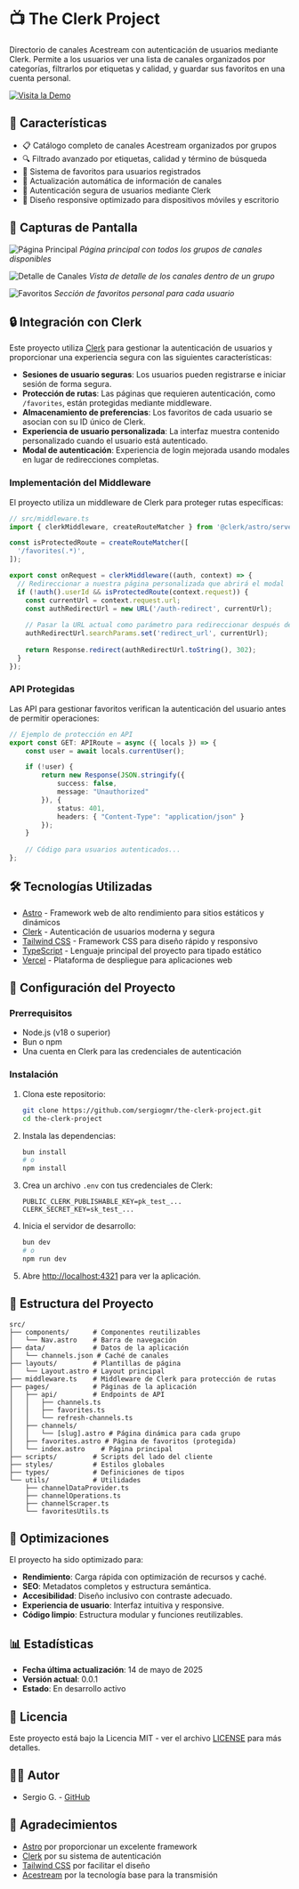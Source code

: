 # 📺 The Clerk Project

Directorio de canales Acestream con autenticación de usuarios mediante Clerk. Permite a los usuarios ver una lista de canales organizados por categorías, filtrarlos por etiquetas y calidad, y guardar sus favoritos en una cuenta personal.

[![Visita la Demo](https://img.shields.io/badge/Demo-Online-red)](https://the-clerk-project.vercel.app/)

## 🌟 Características

- 📋 Catálogo completo de canales Acestream organizados por grupos
- 🔍 Filtrado avanzado por etiquetas, calidad y término de búsqueda
- 💾 Sistema de favoritos para usuarios registrados
- 🔄 Actualización automática de información de canales
- 🔐 Autenticación segura de usuarios mediante Clerk
- 📱 Diseño responsive optimizado para dispositivos móviles y escritorio

## 📸 Capturas de Pantalla

![Página Principal](https://i.imgur.com/pSUBDDM.png)
*Página principal con todos los grupos de canales disponibles*

![Detalle de Canales](https://i.imgur.com/BMHCdQO.png)
*Vista de detalle de los canales dentro de un grupo*

![Favoritos](https://i.imgur.com/vGDLkeZ.png)
*Sección de favoritos personal para cada usuario*

## 🔒 Integración con Clerk

Este proyecto utiliza [Clerk](https://clerk.dev/) para gestionar la autenticación de usuarios y proporcionar una experiencia segura con las siguientes características:

- **Sesiones de usuario seguras**: Los usuarios pueden registrarse e iniciar sesión de forma segura.
- **Protección de rutas**: Las páginas que requieren autenticación, como `/favorites`, están protegidas mediante middleware.
- **Almacenamiento de preferencias**: Los favoritos de cada usuario se asocian con su ID único de Clerk.
- **Experiencia de usuario personalizada**: La interfaz muestra contenido personalizado cuando el usuario está autenticado.
- **Modal de autenticación**: Experiencia de login mejorada usando modales en lugar de redirecciones completas.

### Implementación del Middleware

El proyecto utiliza un middleware de Clerk para proteger rutas específicas:

```typescript
// src/middleware.ts
import { clerkMiddleware, createRouteMatcher } from '@clerk/astro/server';

const isProtectedRoute = createRouteMatcher([
  '/favorites(.*)',
]);

export const onRequest = clerkMiddleware((auth, context) => {
  // Redireccionar a nuestra página personalizada que abrirá el modal
  if (!auth().userId && isProtectedRoute(context.request)) {
    const currentUrl = context.request.url;
    const authRedirectUrl = new URL('/auth-redirect', currentUrl);
    
    // Pasar la URL actual como parámetro para redireccionar después de iniciar sesión
    authRedirectUrl.searchParams.set('redirect_url', currentUrl);
    
    return Response.redirect(authRedirectUrl.toString(), 302);
  }
});
```

### API Protegidas

Las API para gestionar favoritos verifican la autenticación del usuario antes de permitir operaciones:

```typescript
// Ejemplo de protección en API
export const GET: APIRoute = async ({ locals }) => {
    const user = await locals.currentUser();

    if (!user) {
        return new Response(JSON.stringify({
            success: false,
            message: "Unauthorized"
        }), {
            status: 401,
            headers: { "Content-Type": "application/json" }
        });
    }
    
    // Código para usuarios autenticados...
};
```

## 🛠️ Tecnologías Utilizadas

- [Astro](https://astro.build) - Framework web de alto rendimiento para sitios estáticos y dinámicos
- [Clerk](https://clerk.dev) - Autenticación de usuarios moderna y segura
- [Tailwind CSS](https://tailwindcss.com) - Framework CSS para diseño rápido y responsivo
- [TypeScript](https://www.typescriptlang.org/) - Lenguaje principal del proyecto para tipado estático
- [Vercel](https://vercel.com) - Plataforma de despliegue para aplicaciones web

## 🚀 Configuración del Proyecto

### Prerrequisitos

- Node.js (v18 o superior)
- Bun o npm
- Una cuenta en Clerk para las credenciales de autenticación

### Instalación

1. Clona este repositorio:
   ```bash
   git clone https://github.com/sergiogmr/the-clerk-project.git
   cd the-clerk-project
   ```

2. Instala las dependencias:
   ```bash
   bun install
   # o
   npm install
   ```

3. Crea un archivo `.env` con tus credenciales de Clerk:
   ```
   PUBLIC_CLERK_PUBLISHABLE_KEY=pk_test_...
   CLERK_SECRET_KEY=sk_test_...
   ```

4. Inicia el servidor de desarrollo:
   ```bash
   bun dev
   # o
   npm run dev
   ```

5. Abre [http://localhost:4321](http://localhost:4321) para ver la aplicación.

## 📁 Estructura del Proyecto

```
src/
├── components/      # Componentes reutilizables
│   └── Nav.astro    # Barra de navegación
├── data/            # Datos de la aplicación
│   └── channels.json # Caché de canales
├── layouts/         # Plantillas de página
│   └── Layout.astro # Layout principal
├── middleware.ts    # Middleware de Clerk para protección de rutas
├── pages/           # Páginas de la aplicación
│   ├── api/         # Endpoints de API
│   │   ├── channels.ts
│   │   ├── favorites.ts
│   │   └── refresh-channels.ts
│   ├── channels/
│   │   └── [slug].astro # Página dinámica para cada grupo
│   ├── favorites.astro # Página de favoritos (protegida)
│   └── index.astro    # Página principal
├── scripts/         # Scripts del lado del cliente
├── styles/          # Estilos globales
├── types/           # Definiciones de tipos
└── utils/           # Utilidades
    ├── channelDataProvider.ts
    ├── channelOperations.ts
    ├── channelScraper.ts
    └── favoritesUtils.ts
```

## 🔧 Optimizaciones

El proyecto ha sido optimizado para:

- **Rendimiento**: Carga rápida con optimización de recursos y caché.
- **SEO**: Metadatos completos y estructura semántica.
- **Accesibilidad**: Diseño inclusivo con contraste adecuado.
- **Experiencia de usuario**: Interfaz intuitiva y responsive.
- **Código limpio**: Estructura modular y funciones reutilizables.

## 📊 Estadísticas

- **Fecha última actualización**: 14 de mayo de 2025
- **Versión actual**: 0.0.1
- **Estado**: En desarrollo activo

## 📝 Licencia

Este proyecto está bajo la Licencia MIT - ver el archivo [LICENSE](LICENSE) para más detalles.

## 👨‍💻 Autor

- Sergio G. - [GitHub](https://github.com/sergiogmr)

## 🙏 Agradecimientos

- [Astro](https://astro.build) por proporcionar un excelente framework
- [Clerk](https://clerk.dev) por su sistema de autenticación
- [Tailwind CSS](https://tailwindcss.com) por facilitar el diseño
- [Acestream](https://acestream.org/) por la tecnología base para la transmisión
